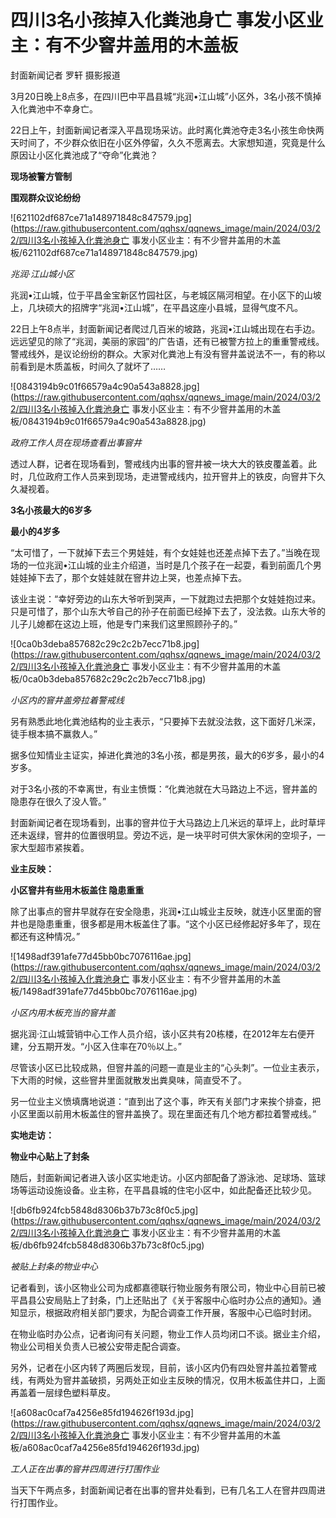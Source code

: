 # 四川3名小孩掉入化粪池身亡 事发小区业主：有不少窨井盖用的木盖板

封面新闻记者 罗轩 摄影报道

3月20日晚上8点多，在四川巴中平昌县城“兆润•江山城”小区外，3名小孩不慎掉入化粪池中不幸身亡。

22日上午，封面新闻记者深入平昌现场采访。此时离化粪池夺走3名小孩生命快两天时间了，不少群众依旧在小区外停留，久久不愿离去。大家想知道，究竟是什么原因让小区化粪池成了“夺命”化粪池？

**现场被警方管制**

**围观群众议论纷纷**

![621102df687ce71a148971848c847579.jpg](https://raw.githubusercontent.com/qqhsx/qqnews_image/main/2024/03/22/四川3名小孩掉入化粪池身亡 事发小区业主：有不少窨井盖用的木盖板/621102df687ce71a148971848c847579.jpg)

_兆润·江山城小区_

兆润•江山城，位于平昌金宝新区竹园社区，与老城区隔河相望。在小区下的山坡上，几块硕大的招牌字“兆润•江山城”，在平昌这座小县城，显得气度不凡。

22日上午8点半，封面新闻记者爬过几百米的坡路，兆润•江山城出现在右手边。远远望见的除了“兆润，美丽的家园”的广告语，还有已被警方拉上的重重警戒线。警戒线外，是议论纷纷的群众。大家对化粪池上有没有窨井盖说法不一，有的称以前看到是木质盖板，时间久了就坏了……

![0843194b9c01f66579a4c90a543a8828.jpg](https://raw.githubusercontent.com/qqhsx/qqnews_image/main/2024/03/22/四川3名小孩掉入化粪池身亡 事发小区业主：有不少窨井盖用的木盖板/0843194b9c01f66579a4c90a543a8828.jpg)

 _政府工作人员在现场查看出事窨井_

透过人群，记者在现场看到，警戒线内出事的窨井被一块大大的铁皮覆盖着。此时，几位政府工作人员来到现场，走进警戒线内，拉开窨井上的铁皮，向窨井下久久凝视着。

**3名小孩最大的6岁多**

**最小的4岁多**

“太可惜了，一下就掉下去三个男娃娃，有个女娃娃也还差点掉下去了。”当晚在现场的一位兆润•江山城的业主介绍道，当时是几个孩子在一起耍，看到前面几个男娃娃掉下去了，那个女娃娃就在窨井边上哭，也差点掉下去。

该业主说：“幸好旁边的山东大爷听到哭声，一下就跑过去把那个女娃娃抱过来。只是可惜了，那个山东大爷自己的孙子在前面已经掉下去了，没法救。山东大爷的儿子儿媳都在这边上班，他是专门来我们这里照顾孙子的。”

![0ca0b3deba857682c29c2c2b7ecc71b8.jpg](https://raw.githubusercontent.com/qqhsx/qqnews_image/main/2024/03/22/四川3名小孩掉入化粪池身亡 事发小区业主：有不少窨井盖用的木盖板/0ca0b3deba857682c29c2c2b7ecc71b8.jpg)

_小区内的窨井盖旁拉着警戒线_

另有熟悉此地化粪池结构的业主表示，“只要掉下去就没法救，这下面好几米深，徒手根本搞不赢救人。”

据多位知情业主证实，掉进化粪池的3名小孩，都是男孩，最大的6岁多，最小的4岁多。

对于3名小孩的不幸离世，有业主愤慨：“化粪池就在大马路边上不远，窨井盖的隐患存在很久了没人管。”

封面新闻记者在现场看到，出事的窨井位于大马路边上几米远的草坪上，此时草坪还未返绿，窨井的位置很明显。旁边不远，是一块平时可供大家休闲的空坝子，一家大型超市紧挨着。

**业主反映：**

**小区窨井有些用木板盖住 隐患重重**

除了出事点的窨井早就存在安全隐患，兆润•江山城业主反映，就连小区里面的窨井也是隐患重重，很多都是用木板盖住了事。“这个小区已经修起好多年了，现在都还有这种情况。”

![1498adf391afe77d45bb0bc7076116ae.jpg](https://raw.githubusercontent.com/qqhsx/qqnews_image/main/2024/03/22/四川3名小孩掉入化粪池身亡 事发小区业主：有不少窨井盖用的木盖板/1498adf391afe77d45bb0bc7076116ae.jpg)

_小区内用木板充当的窨井盖_

据兆润·江山城营销中心工作人员介绍，该小区共有20栋楼，在2012年左右便开建，分五期开发。“小区入住率在70％以上。”

尽管该小区已比较成熟，但窨井盖的问题一直是业主的“心头刺”。一位业主表示，下大雨的时候，这些窨井里面就散发出粪臭味，简直受不了。

另一位业主义愤填膺地说道：“直到出了这个事，昨天有关部门才来挨个排查，把小区里面以前用木板盖住的窨井盖换了。现在里面还有几个地方都拉着警戒线。”

**实地走访：**

**物业中心贴上了封条**

随后，封面新闻记者进入该小区实地走访。小区内部配备了游泳池、足球场、篮球场等运动设施设备。业主称，在平昌县城的住宅小区中，如此配备还比较少见。

![db6fb924fcb5848d8306b37b73c8f0c5.jpg](https://raw.githubusercontent.com/qqhsx/qqnews_image/main/2024/03/22/四川3名小孩掉入化粪池身亡 事发小区业主：有不少窨井盖用的木盖板/db6fb924fcb5848d8306b37b73c8f0c5.jpg)

_被贴上封条的物业中心_

记者看到，该小区物业公司为成都嘉德联行物业服务有限公司，物业中心目前已被平昌县公安局贴上了封条，门上还贴出了《关于客服中心临时办公点的通知》。通知显示，根据政府相关部门要求，为配合调查工作开展，客服中心已临时封闭。

在物业临时办公点，记者询问有关问题，物业工作人员均闭口不谈。据业主介绍，物业公司相关负责人已被公安带走配合调查。

另外，记者在小区内转了两圈后发现，目前，该小区内仍有四处窨井盖拉着警戒线，有两处为窨井盖破损，另两处正如业主反映的情况，仅用木板盖住井口，上面再盖着一层绿色塑料草皮。

![a608ac0caf7a4256e85fd194626f193d.jpg](https://raw.githubusercontent.com/qqhsx/qqnews_image/main/2024/03/22/四川3名小孩掉入化粪池身亡 事发小区业主：有不少窨井盖用的木盖板/a608ac0caf7a4256e85fd194626f193d.jpg)

_工人正在出事的窨井四周进行打围作业_

当天下午两点多，封面新闻记者在出事的窨井处看到，已有几名工人在窨井四周进行打围作业。

